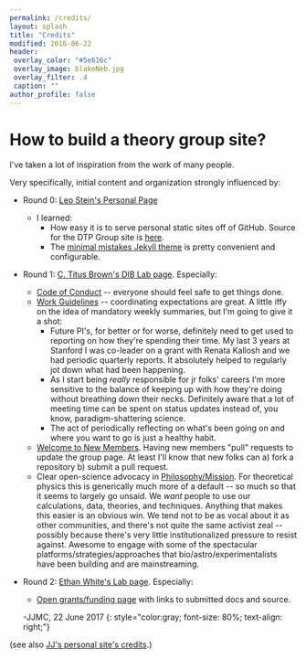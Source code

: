 ```yaml
---
permalink: /credits/
layout: splash
title: "Credits"
modified: 2016-06-22
header:
 overlay_color: "#5e616c"
 overlay_image: blakeNeb.jpg
 overlay_filter: .4
 caption: ""
author_profile: false
---
```


# How to build a theory group site?

I've taken a lot of inspiration from the work of many people.

Very specifically, initial content and organization strongly influenced by:
* Round 0: [Leo Stein's Personal Page](http://duetosymmetry.com)
    * I learned:
        * How easy it is to serve personal static sites off of GitHub. Source for the DTP Group site is  [here](https://github.com/dtp-group/dtp-group/tree/gh-pages).
        * The [minimal mistakes Jekyll theme](https://mademistakes.com/work/minimal-mistakes-jekyll-theme/) is pretty convenient and configurable.
* Round 1: [C. Titus Brown's DIB Lab page](http://ivory.idyll.org/lab/). Especially:
    * [Code of Conduct](/code_of_conduct/) -- everyone should feel safe to get things done.
    * [Work Guidelines](/workguidelines/) -- coordinating expectations are great. A little iffy on the idea of mandatory weekly summaries, but I'm going to give it a shot:
        *  Future PI's, for better or for worse, definitely need to get used to reporting on how they're spending their time.  My last 3 years at Stanford I was co-leader on a grant with Renata Kallosh and we had periodic quarterly reports. It absolutely helped to regularly jot down what had been happening.
        * As I start being *really* responsible for jr folks' careers I'm more sensitive to the balance of keeping up with how they're doing without breathing down their necks. Definitely aware that a lot of meeting time can be spent on status updates instead of, you know, paradigm-shattering science.
        * The act of periodically reflecting on what's been going on and where you want to go is just a healthy habit.
    * [Welcome to New Members](/newResources/).  Having new members "pull" requests to update the group page. At least I'll know that new folks can a) fork a repository b) submit a pull request.
    * Clear open-science advocacy in [Philosophy/Mission](/whatwedo/).  For theoretical physics this is generically much more of a default -- so much so that it seems to largely go unsaid. We *want* people to use our calculations, data, theories, and techniques. Anything that makes this easier is an obvious win.  We tend not to be as vocal about it as other communities, and there's not quite the same activist zeal -- possibly because there's very little institutionalized pressure to resist against.  Awesome to engage with some of the spectacular platforms/strategies/approaches that bio/astro/experimentalists have been building and are mainstreaming.
* Round 2: [Ethan White's Lab page](http://ethanwhite.org). Especially:
    * [Open grants/funding page](/funding/) with links to submitted docs and source.

    -JJMC, 22 June 2017
    {: style="color:gray; font-size: 80%; text-align: right;"}

(see also [JJ's personal site's credits](http://prettyquestions.com/credits).)
